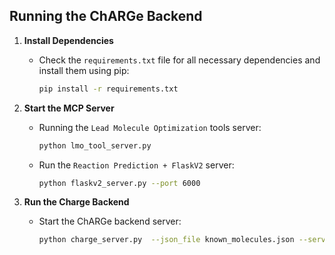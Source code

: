 ## Running the ChARGe Backend

1. **Install Dependencies**
    - Check the `requirements.txt` file for all necessary dependencies and install them using pip:
      ```bash
      pip install -r requirements.txt
      ```
2. **Start the MCP Server**
    - Running the `Lead Molecule Optimization` tools server:
      ```bash
      python lmo_tool_server.py
      ```
    - Run the `Reaction Prediction + FlaskV2` server:
      ```bash
      python flaskv2_server.py --port 6000
      ```
    
3. **Run the Charge Backend**
    - Start the ChARGe backend server:
      ```bash
      python charge_server.py  --json_file known_molecules.json --server-urls <LMO_TOOL_SERVER_URL> <FLASKV2_SERVER_URL> 
      ```
      